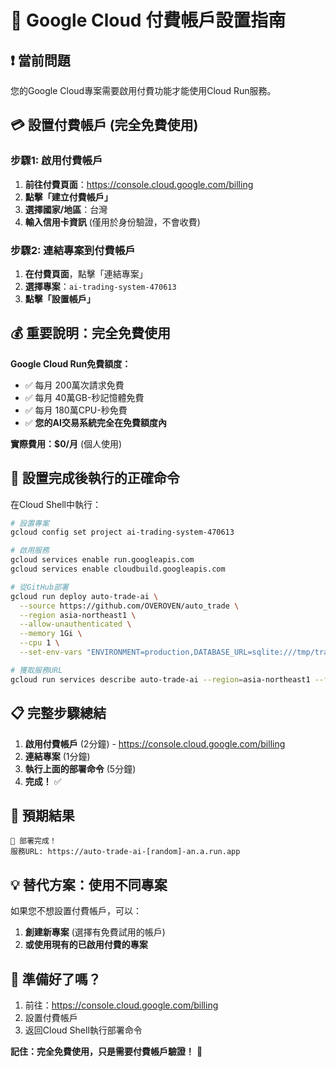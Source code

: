 # 🔧 Google Cloud 付費帳戶設置指南

## ❗ 當前問題
您的Google Cloud專案需要啟用付費功能才能使用Cloud Run服務。

## 💳 設置付費帳戶 (完全免費使用)

### 步驟1: 啟用付費帳戶
1. **前往付費頁面**：https://console.cloud.google.com/billing
2. **點擊「建立付費帳戶」**
3. **選擇國家/地區**：台灣
4. **輸入信用卡資訊** (僅用於身份驗證，不會收費)

### 步驟2: 連結專案到付費帳戶
1. **在付費頁面**，點擊「連結專案」
2. **選擇專案**：`ai-trading-system-470613`
3. **點擊「設置帳戶」**

## 💰 重要說明：完全免費使用

**Google Cloud Run免費額度：**
- ✅ 每月 200萬次請求免費
- ✅ 每月 40萬GB-秒記憶體免費  
- ✅ 每月 180萬CPU-秒免費
- ✅ **您的AI交易系統完全在免費額度內**

**實際費用：$0/月** (個人使用)

## 🚀 設置完成後執行的正確命令

在Cloud Shell中執行：

```bash
# 設置專案
gcloud config set project ai-trading-system-470613

# 啟用服務
gcloud services enable run.googleapis.com
gcloud services enable cloudbuild.googleapis.com

# 從GitHub部署
gcloud run deploy auto-trade-ai \
  --source https://github.com/OVEROVEN/auto_trade \
  --region asia-northeast1 \
  --allow-unauthenticated \
  --memory 1Gi \
  --cpu 1 \
  --set-env-vars "ENVIRONMENT=production,DATABASE_URL=sqlite:///tmp/trading.db"

# 獲取服務URL
gcloud run services describe auto-trade-ai --region=asia-northeast1 --format='value(status.url)'
```

## 📋 完整步驟總結

1. **啟用付費帳戶** (2分鐘) - https://console.cloud.google.com/billing
2. **連結專案** (1分鐘)
3. **執行上面的部署命令** (5分鐘)
4. **完成！** ✅

## 🎯 預期結果

```
🎉 部署完成！
服務URL: https://auto-trade-ai-[random]-an.a.run.app
```

## 💡 替代方案：使用不同專案

如果您不想設置付費帳戶，可以：

1. **創建新專案** (選擇有免費試用的帳戶)
2. **或使用現有的已啟用付費的專案**

## 🎊 準備好了嗎？

1. 前往：https://console.cloud.google.com/billing
2. 設置付費帳戶
3. 返回Cloud Shell執行部署命令

**記住：完全免費使用，只是需要付費帳戶驗證！** 🚀
